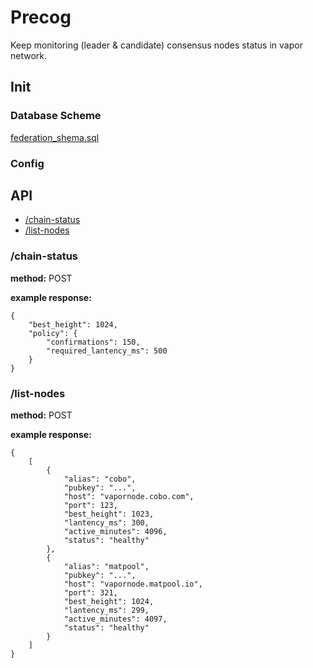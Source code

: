 # Precog

Keep monitoring (leader & candidate) consensus nodes status in vapor network.

## Init

### Database Scheme
[federation_shema.sql](./sql_dump/federation_shema.sql)

### Config

## API

+ [/chain-status](#chain-status)
+ [/list-nodes](#list-nodes)

### /chain-status

__method:__ POST

__example response:__
```
{
    "best_height": 1024,
    "policy": {
        "confirmations": 150,
        "required_lantency_ms": 500
    } 
}
```

### /list-nodes

__method:__ POST

__example response:__
```
{
    [
        {
            "alias": "cobo",
            "pubkey": "...",
            "host": "vapornode.cobo.com",
            "port": 123,
            "best_height": 1023,
            "lantency_ms": 300,
            "active_minutes": 4096,
            "status": "healthy"
        },
        {
            "alias": "matpool",
            "pubkey": "...",
            "host": "vapornode.matpool.io",
            "port": 321,
            "best_height": 1024,
            "lantency_ms": 299,
            "active_minutes": 4097,
            "status": "healthy"
        }
    ] 
}
```


